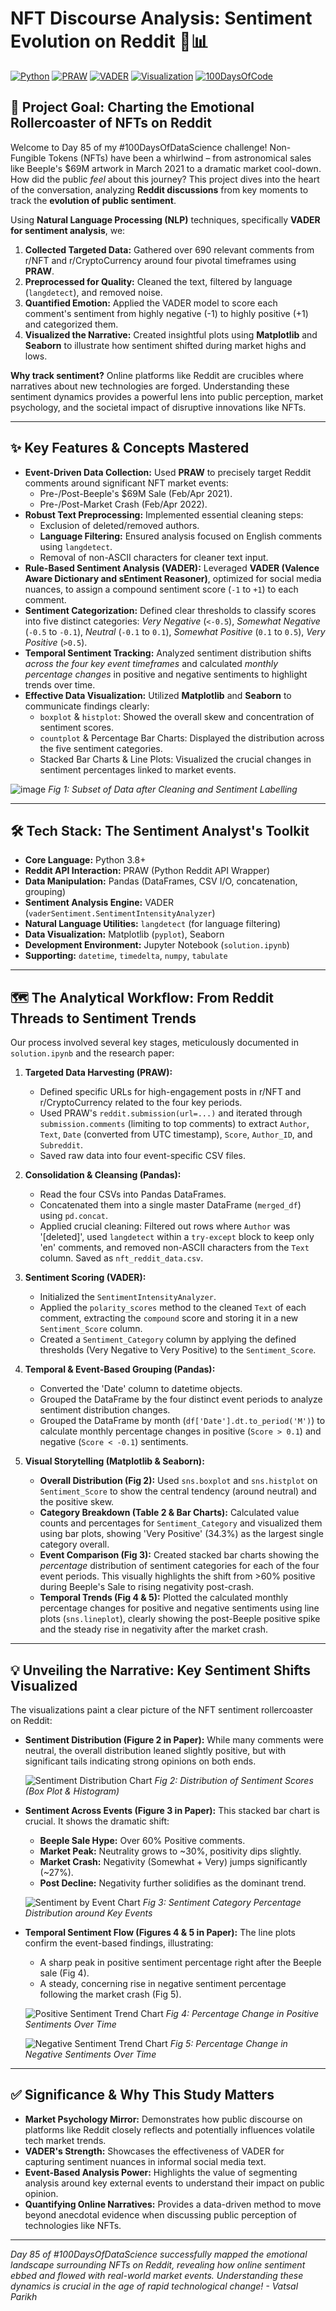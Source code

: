 # NFT Discourse Analysis: Sentiment Evolution on Reddit 💬📊

[![Python](https://img.shields.io/badge/Python-3.8+-blue?logo=python&style=flat-square)](https://www.python.org/)
[![PRAW](https://img.shields.io/badge/PRAW-Reddit_API-yellowgreen?style=flat-square)](https://praw.readthedocs.io/)
[![VADER](https://img.shields.io/badge/VADER-Sentiment_Analysis-orange?style=flat-square)](https://github.com/cjhutto/vaderSentiment)
[![Visualization](https://img.shields.io/badge/Viz-Matplotlib%2C_Seaborn-blueviolet?style=flat-square)](https://matplotlib.org/)
[![100DaysOfCode](https://img.shields.io/badge/100DaysOfDataScience-Day_85-brightgreen?style=flat-square)](https://www.100daysofcode.com/)

## 🎯 Project Goal: Charting the Emotional Rollercoaster of NFTs on Reddit

Welcome to Day 85 of my #100DaysOfDataScience challenge! Non-Fungible Tokens (NFTs) have been a whirlwind – from astronomical sales like Beeple's $69M artwork in March 2021 to a dramatic market cool-down. How did the public *feel* about this journey? This project dives into the heart of the conversation, analyzing **Reddit discussions** from key moments to track the **evolution of public sentiment**.

Using **Natural Language Processing (NLP)** techniques, specifically **VADER for sentiment analysis**, we:
1.  **Collected Targeted Data:** Gathered over 690 relevant comments from r/NFT and r/CryptoCurrency around four pivotal timeframes using **PRAW**.
2.  **Preprocessed for Quality:** Cleaned the text, filtered by language (`langdetect`), and removed noise.
3.  **Quantified Emotion:** Applied the VADER model to score each comment's sentiment from highly negative (-1) to highly positive (+1) and categorized them.
4.  **Visualized the Narrative:** Created insightful plots using **Matplotlib** and **Seaborn** to illustrate how sentiment shifted during market highs and lows.

**Why track sentiment?** Online platforms like Reddit are crucibles where narratives about new technologies are forged. Understanding these sentiment dynamics provides a powerful lens into public perception, market psychology, and the societal impact of disruptive innovations like NFTs.

---

## ✨ Key Features & Concepts Mastered

*   **Event-Driven Data Collection:** Used **PRAW** to precisely target Reddit comments around significant NFT market events:
    *   Pre-/Post-Beeple's $69M Sale (Feb/Apr 2021).
    *   Pre-/Post-Market Crash (Feb/Apr 2022).
*   **Robust Text Preprocessing:** Implemented essential cleaning steps:
    *   Exclusion of deleted/removed authors.
    *   **Language Filtering:** Ensured analysis focused on English comments using `langdetect`.
    *   Removal of non-ASCII characters for cleaner text input.
*   **Rule-Based Sentiment Analysis (VADER):** Leveraged **VADER (Valence Aware Dictionary and sEntiment Reasoner)**, optimized for social media nuances, to assign a compound sentiment score (`-1` to `+1`) to each comment.
*   **Sentiment Categorization:** Defined clear thresholds to classify scores into five distinct categories: *Very Negative* (`<-0.5`), *Somewhat Negative* (`-0.5` to `-0.1`), *Neutral* (`-0.1` to `0.1`), *Somewhat Positive* (`0.1` to `0.5`), *Very Positive* (`>0.5`).
*   **Temporal Sentiment Tracking:** Analyzed sentiment distribution shifts *across the four key event timeframes* and calculated *monthly percentage changes* in positive and negative sentiments to highlight trends over time.
*   **Effective Data Visualization:** Utilized **Matplotlib** and **Seaborn** to communicate findings clearly:
    *   `boxplot` & `histplot`: Showed the overall skew and concentration of sentiment scores.
    *   `countplot` & Percentage Bar Charts: Displayed the distribution across the five sentiment categories.
    *   Stacked Bar Charts & Line Plots: Visualized the crucial changes in sentiment percentages linked to market events.

![image](https://github.com/user-attachments/assets/ac4d0407-becf-4364-a1f5-c734abb38f63)
*Fig 1: Subset of Data after Cleaning and Sentiment Labelling*

---

## 🛠️ Tech Stack: The Sentiment Analyst's Toolkit

*   **Core Language:** Python 3.8+
*   **Reddit API Interaction:** PRAW (Python Reddit API Wrapper)
*   **Data Manipulation:** Pandas (DataFrames, CSV I/O, concatenation, grouping)
*   **Sentiment Analysis Engine:** VADER (`vaderSentiment.SentimentIntensityAnalyzer`)
*   **Natural Language Utilities:** `langdetect` (for language filtering)
*   **Data Visualization:** Matplotlib (`pyplot`), Seaborn
*   **Development Environment:** Jupyter Notebook (`solution.ipynb`)
*   **Supporting:** `datetime`, `timedelta`, `numpy`, `tabulate`

---

## 🗺️ The Analytical Workflow: From Reddit Threads to Sentiment Trends

Our process involved several key stages, meticulously documented in `solution.ipynb` and the research paper:

1.  **Targeted Data Harvesting (PRAW):**
    *   Defined specific URLs for high-engagement posts in r/NFT and r/CryptoCurrency related to the four key periods.
    *   Used PRAW's `reddit.submission(url=...)` and iterated through `submission.comments` (limiting to top comments) to extract `Author`, `Text`, `Date` (converted from UTC timestamp), `Score`, `Author_ID`, and `Subreddit`.
    *   Saved raw data into four event-specific CSV files.

2.  **Consolidation & Cleansing (Pandas):**
    *   Read the four CSVs into Pandas DataFrames.
    *   Concatenated them into a single master DataFrame (`merged_df`) using `pd.concat`.
    *   Applied crucial cleaning: Filtered out rows where `Author` was '[deleted]', used `langdetect` within a `try-except` block to keep only 'en' comments, and removed non-ASCII characters from the `Text` column. Saved as `nft_reddit_data.csv`.

3.  **Sentiment Scoring (VADER):**
    *   Initialized the `SentimentIntensityAnalyzer`.
    *   Applied the `polarity_scores` method to the cleaned `Text` of each comment, extracting the `compound` score and storing it in a new `Sentiment_Score` column.
    *   Created a `Sentiment_Category` column by applying the defined thresholds (Very Negative to Very Positive) to the `Sentiment_Score`.

4.  **Temporal & Event-Based Grouping (Pandas):**
    *   Converted the 'Date' column to datetime objects.
    *   Grouped the DataFrame by the four distinct event periods to analyze sentiment distribution changes.
    *   Grouped the DataFrame by month (`df['Date'].dt.to_period('M')`) to calculate monthly percentage changes in positive (`Score > 0.1`) and negative (`Score < -0.1`) sentiments.

5.  **Visual Storytelling (Matplotlib & Seaborn):**
    *   **Overall Distribution (Fig 2):** Used `sns.boxplot` and `sns.histplot` on `Sentiment_Score` to show the central tendency (around neutral) and the positive skew.
    *   **Category Breakdown (Table 2 & Bar Charts):** Calculated value counts and percentages for `Sentiment_Category` and visualized them using bar plots, showing 'Very Positive' (34.3%) as the largest single category overall.
    *   **Event Comparison (Fig 3):** Created stacked bar charts showing the *percentage* distribution of sentiment categories for each of the four event periods. This visually highlights the shift from >60% positive during Beeple's Sale to rising negativity post-crash.
    *   **Temporal Trends (Fig 4 & 5):** Plotted the calculated monthly percentage changes for positive and negative sentiments using line plots (`sns.lineplot`), clearly showing the post-Beeple positive spike and the steady rise in negativity after the market crash.

---

## 💡 Unveiling the Narrative: Key Sentiment Shifts Visualized

The visualizations paint a clear picture of the NFT sentiment rollercoaster on Reddit:

*   **Sentiment Distribution (Figure 2 in Paper):** While many comments were neutral, the overall distribution leaned slightly positive, but with significant tails indicating strong opinions on both ends.

    ![Sentiment Distribution Chart](https://cdn.mathpix.com/cropped/2025_04_26_78b8780ca905cb2cac9ag-3.jpg?height=569&width=1571&top_left_y=1115&top_left_x=251)
    *Fig 2: Distribution of Sentiment Scores (Box Plot & Histogram)*

*   **Sentiment Across Events (Figure 3 in Paper):** This stacked bar chart is crucial. It shows the dramatic shift:
    *   **Beeple Sale Hype:** Over 60% Positive comments.
    *   **Market Peak:** Neutrality grows to ~30%, positivity dips slightly.
    *   **Market Crash:** Negativity (Somewhat + Very) jumps significantly (~27%).
    *   **Post Decline:** Negativity further solidifies as the dominant trend.
    
    ![Sentiment by Event Chart](https://cdn.mathpix.com/cropped/2025_04_26_78b8780ca905cb2cac9ag-4.jpg?height=872&width=1320&top_left_y=826&top_left_x=368)
    *Fig 3: Sentiment Category Percentage Distribution around Key Events*

*   **Temporal Sentiment Flow (Figures 4 & 5 in Paper):** The line plots confirm the event-based findings, illustrating:
    *   A sharp peak in positive sentiment percentage right after the Beeple sale (Fig 4).
    *   A steady, concerning rise in negative sentiment percentage following the market crash (Fig 5).
    
    ![Positive Sentiment Trend Chart](https://cdn.mathpix.com/cropped/2025_04_26_78b8780ca905cb2cac9ag-5.jpg?height=772&width=1571&top_left_y=254&top_left_x=251)
    *Fig 4: Percentage Change in Positive Sentiments Over Time*

    ![Negative Sentiment Trend Chart](https://cdn.mathpix.com/cropped/2025_04_26_78b8780ca905cb2cac9ag-5.jpg?height=775&width=1569&top_left_y=1217&top_left_x=249)
    *Fig 5: Percentage Change in Negative Sentiments Over Time*

---

## ✅ Significance & Why This Study Matters

*   **Market Psychology Mirror:** Demonstrates how public discourse on platforms like Reddit closely reflects and potentially influences volatile tech market trends.
*   **VADER's Strength:** Showcases the effectiveness of VADER for capturing sentiment nuances in informal social media text.
*   **Event-Based Analysis Power:** Highlights the value of segmenting analysis around key external events to understand their impact on public opinion.
*   **Quantifying Online Narratives:** Provides a data-driven method to move beyond anecdotal evidence when discussing public perception of technologies like NFTs.

---

*Day 85 of #100DaysOfDataScience successfully mapped the emotional landscape surrounding NFTs on Reddit, revealing how online sentiment ebbed and flowed with real-world market events. Understanding these dynamics is crucial in the age of rapid technological change! - Vatsal Parikh*
